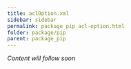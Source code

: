 ```yaml
---
title: aclOption.xml
sidebar: sidebar
permalink: package_pip_acl-option.html
folder: package/pip
parent: package_pip
---
```


*Content will follow soon*
